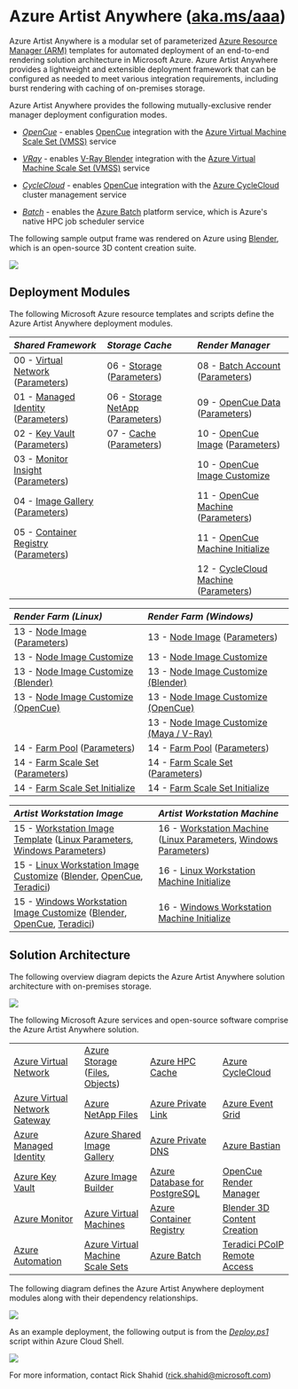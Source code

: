 # Azure Artist Anywhere ([aka.ms/aaa](http://aka.ms/aaa))

Azure Artist Anywhere is a modular set of parameterized [Azure Resource Manager (ARM)](https://docs.microsoft.com/azure/azure-resource-manager/management/overview) templates for automated deployment of an end-to-end rendering solution architecture in Microsoft Azure. Azure Artist Anywhere provides a lightweight and extensible deployment framework that can be configured as needed to meet various integration requirements, including burst rendering with caching of on-premises storage.

Azure Artist Anywhere provides the following mutually-exclusive render manager deployment configuration modes.

* [*OpenCue*](https://www.opencue.io) - enables [OpenCue](https://www.opencue.io) integration with the [Azure Virtual Machine Scale Set (VMSS)](https://docs.microsoft.com/azure/virtual-machine-scale-sets/overview) service

* [*VRay*](https://www.chaosgroup.com/vray) - enables [V-Ray Blender](https://www.chaosgroup.com/vray/blender) integration with the [Azure Virtual Machine Scale Set (VMSS)](https://docs.microsoft.com/azure/virtual-machine-scale-sets/overview) service

* [*CycleCloud*](https://docs.microsoft.com/azure/cyclecloud/overview) - enables [OpenCue](https://www.opencue.io) integration with the [Azure CycleCloud](https://docs.microsoft.com/azure/cyclecloud/overview) cluster management service

* [*Batch*](https://docs.microsoft.com/azure/batch/batch-technical-overview) - enables the [Azure Batch](https://docs.microsoft.com/azure/batch/batch-technical-overview) platform service, which is Azure's native HPC job scheduler service

The following sample output frame was rendered on Azure using [Blender](https://www.blender.org), which is an open-source 3D content creation suite.

![](https://mediasolutions.blob.core.windows.net/bin/Blender/classroom.png)

## Deployment Modules

The following Microsoft Azure resource templates and scripts define the Azure Artist Anywhere deployment modules.

| *Shared Framework* | *Storage Cache* | *Render Manager* |
| :----------------- | :-------------- | :--------------- |
| 00 - [Virtual Network](SharedFramework/00-VirtualNetwork.json) ([Parameters](SharedFramework/00-VirtualNetwork.Parameters.json)) | 06 - [Storage](StorageCache/06-Storage.json) ([Parameters](StorageCache/06-Storage.Parameters.json)) | 08 - [Batch Account](RenderManager/08-BatchAccount.json) ([Parameters](RenderManager/08-BatchAccount.Parameters.json)) |
| 01 - [Managed Identity](SharedFramework/01-ManagedIdentity.json) ([Parameters](SharedFramework/01-ManagedIdentity.Parameters.json)) | 06 - [Storage NetApp](StorageCache/06-Storage.NetApp.json) ([Parameters](StorageCache/06-Storage.NetApp.Parameters.json)) | 09 - [OpenCue Data](RenderManager/09-OpenCue.Data.json) ([Parameters](RenderManager/09-OpenCue.Data.Parameters.json)) |
| 02 - [Key Vault](SharedFramework/02-KeyVault.json) ([Parameters](SharedFramework/02-KeyVault.Parameters.json)) | 07 - [Cache](StorageCache/07-Cache.json) ([Parameters](StorageCache/07-Cache.Parameters.json)) | 10 - [OpenCue Image](RenderManager/10-OpenCue.Image.json) ([Parameters](RenderManager/10-OpenCue.Image.Parameters.json)) |
| 03 - [Monitor Insight](SharedFramework/03-MonitorInsight.json) ([Parameters](SharedFramework/03-MonitorInsight.Parameters.json)) | | 10 - [OpenCue Image Customize](RenderManager/10-OpenCue.Image.sh) |
| 04 - [Image Gallery](SharedFramework/04-ImageGallery.json) ([Parameters](SharedFramework/04-ImageGallery.Parameters.json)) | | 11 - [OpenCue Machine](RenderManager/11-OpenCue.Machine.json) ([Parameters](RenderManager/11-OpenCue.Machine.Parameters.json)) |
| 05 - [Container Registry](SharedFramework/05-ContainerRegistry.json) ([Parameters](SharedFramework/05-ContainerRegistry.Parameters.json)) | | 11 - [OpenCue Machine Initialize](RenderManager/11-OpenCue.Machine.sh) |
| | | 12 - [CycleCloud Machine](RenderManager/12-CycleCloud.Machine.json) ([Parameters](RenderManager/12-CycleCloud.Machine.Parameters.json)) |

| *Render Farm (Linux)* | *Render Farm (Windows)* |
| :-------------------- | :---------------------- |
| 13 - [Node Image](RenderFarm/13-Node.Image.json) ([Parameters](RenderFarm/13-Node.Image.Parameters.json)) | 13 - [Node Image](RenderFarm/13-Node.Image.json) ([Parameters](RenderFarm/13-Node.Image.Parameters.json)) |
| 13 - [Node Image Customize](RenderFarm/13-Node.Image.sh) | 13 - [Node Image Customize](RenderFarm/13-Node.Image.ps1) |
| 13 - [Node Image Customize (Blender)](RenderFarm/13-Node.Image.Blender.sh) | 13 - [Node Image Customize (Blender)](RenderFarm/13-Node.Image.Blender.ps1) |
| 13 - [Node Image Customize (OpenCue)](RenderFarm/13-Node.Image.OpenCue.sh) | 13 - [Node Image Customize (OpenCue)](RenderFarm/13-Node.Image.OpenCue.ps1) |
| | 13 - [Node Image Customize (Maya / V-Ray)](RenderFarm/13-Node.Image.MayaVRay.ps1) |
| 14 - [Farm Pool](RenderFarm/14-Farm.Pool.json) ([Parameters](RenderFarm/14-Farm.Pool.Parameters.json)) | 14 - [Farm Pool](RenderFarm/14-Farm.Pool.json) ([Parameters](RenderFarm/14-Farm.Pool.Parameters.json)) |
| 14 - [Farm Scale Set](RenderFarm/14-Farm.ScaleSet.json) ([Parameters](RenderFarm/14-Farm.ScaleSet.Parameters.json)) | 14 - [Farm Scale Set](RenderFarm/14-Farm.ScaleSet.json) ([Parameters](RenderFarm/14-Farm.ScaleSet.Parameters.json)) |
| 14 - [Farm Scale Set Initialize](RenderFarm/14-Farm.ScaleSet.sh) | 14 - [Farm Scale Set Initialize](RenderFarm/14-Farm.ScaleSet.ps1) |



| *Artist Workstation Image* | *Artist Workstation Machine* |
| :------------------------- | :--------------------------- |
| 15 - [Workstation Image Template](ArtistWorkstation/15-Linux.Workstation.Image.json) ([Linux Parameters](ArtistWorkstation/15-Linux.Workstation.Image.Parameters.json), [Windows Parameters](ArtistWorkstation/15-Windows.Workstation.Image.Parameters.json)) | 16 - [Workstation Machine](ArtistWorkstation/16-Linux.Workstation.Machine.json) ([Linux Parameters](ArtistWorkstation/16-Linux.Workstation.Machine.Parameters.json), [Windows Parameters](ArtistWorkstation/16-Windows.Workstation.Machine.Parameters.json)) |
| 15 - [Linux Workstation Image Customize](ArtistWorkstation/15-Linux.Workstation.Image.sh) ([Blender](RenderFarm/13-Node.Image.Blender.sh), [OpenCue](ArtistWorkstation/15-Linux.Workstation.Image.OpenCue.sh), [Teradici](ArtistWorkstation/15-Linux.Workstation.Image.Teradici.sh)) | 16 - [Linux Workstation Machine Initialize](ArtistWorkstation/16-Linux.Workstation.Machine.sh) |
| 15 - [Windows Workstation Image Customize](ArtistWorkstation/15-Windows.Workstation.Image.ps1) ([Blender](ArtistWorkstation/15-Windows.Workstation.Image.Blender.ps1), [OpenCue](ArtistWorkstation/15-Windows.Workstation.Image.OpenCue.ps1), [Teradici](ArtistWorkstation/15-Windows.Workstation.Image.Teradici.ps1)) | 16 - [Windows Workstation Machine Initialize](ArtistWorkstation/16-Windows.Workstation.Machine.ps1) |

<!-- | *Stream Edge* |
| :------------ |
| 17 - [Remote Render](StreamEdge/17-RemoteRender.json) ([Parameters](StreamEdge/17-RemoteRender.Parameters.json)) |
| 18 - [Media Services](StreamEdge/18-MediaServices.json) ([Parameters](StreamEdge/18-MediaServices.Parameters.json)) | -->

## Solution Architecture

The following overview diagram depicts the Azure Artist Anywhere solution architecture with on-premises storage.

![](https://mediasolutions.blob.core.windows.net/bin/AzureArtistAnywhere.SolutionArchitecture.2020-12-01.png)

The following Microsoft Azure services and open-source software comprise the Azure Artist Anywhere solution.

<table>
    <tr>
        <td>
            <a href="https://docs.microsoft.com/azure/virtual-network/virtual-networks-overview" target="_blank">Azure Virtual Network</a>
        </td>
        <td>
            <a href="https://docs.microsoft.com/azure/storage" target="_blank">Azure Storage</a>
            (<a href="https://docs.microsoft.com/azure/storage/files/storage-files-introduction" target="_blank">Files</a>,
            <a href="https://docs.microsoft.com/azure/storage/blobs/storage-blobs-overview" target="_blank">Objects</a>)
        </td>
        <td>
            <a href="https://docs.microsoft.com/azure/hpc-cache/hpc-cache-overview" target="_blank">Azure HPC Cache</a>
        </td>
        <td>
            <a href="https://docs.microsoft.com/azure/cyclecloud/overview" target="_blank">Azure CycleCloud</a>
        </td>
    </tr>
    <tr>
        <td>
            <a href="https://docs.microsoft.com/azure/vpn-gateway/vpn-gateway-about-vpngateways" target="_blank">Azure Virtual Network Gateway</a>
        </td>
        <td>
            <a href="https://docs.microsoft.com/azure/azure-netapp-files/azure-netapp-files-introduction" target="_blank">Azure NetApp Files</a>
        </td>
        <td>
            <a href="https://docs.microsoft.com/azure/private-link/private-link-overview" target="_blank">Azure Private Link</a>
        </td>
        <td>
            <a href="https://docs.microsoft.com/azure/event-grid/overview" target="_blank">Azure Event Grid</a>
        </td>
    </tr>
    <tr>
        <td>
            <a href="https://docs.microsoft.com/azure/active-directory/managed-identities-azure-resources/overview" target="_blank">Azure Managed Identity</a>
        </td>
        <td>
            <a href="https://docs.microsoft.com/azure/virtual-machines/linux/shared-image-galleries" target="_blank">Azure Shared Image Gallery</a>
        </td>
        <td>
            <a href="https://docs.microsoft.com/azure/dns/private-dns-overview" target="_blank">Azure Private DNS</a>
        </td>
        <td>
            <a href="https://docs.microsoft.com/azure/bastion/bastion-overview" target="_blank">Azure Bastian</a>
        </td>
    </tr>
    <tr>
        <td>
            <a href="https://docs.microsoft.com/azure/key-vault/key-vault-overview" target="_blank">Azure Key Vault</a>
        </td>
        <td>
            <a href="https://docs.microsoft.com/azure/virtual-machines/linux/image-builder-overview" target="_blank">Azure Image Builder</a>
        </td>
        <td>
            <a href="https://docs.microsoft.com/azure/postgresql/overview" target="_blank">Azure Database for PostgreSQL</a>
        </td>
        <td>
            <a href="https://www.opencue.io/" target="_blank">OpenCue Render Manager</a>
        </td>
    </tr>
    <tr>
        <td>
            <a href="https://docs.microsoft.com/azure/azure-monitor/overview" target="_blank">Azure Monitor</a>
        </td>
        <td>
            <a href="https://docs.microsoft.com/azure/virtual-machines/linux/overview" target="_blank">Azure Virtual Machines</a>
        </td>
        <td>
            <a href="https://docs.microsoft.com/azure/container-registry/container-registry-intro" target="_blank">Azure Container Registry</a>
        </td>
        <td>
            <a href="https://www.blender.org/" target="_blank">Blender 3D Content Creation</a>
        </td>
    </tr>
    <tr>
        <td>
            <a href="https://docs.microsoft.com/azure/automation/automation-intro" target="_blank">Azure Automation</a>
        </td>
        <td>
            <a href="https://docs.microsoft.com/azure/virtual-machine-scale-sets/overview" target="_blank">Azure Virtual Machine Scale Sets</a>
        </td>
        <td>
            <a href="https://docs.microsoft.com/azure/batch/batch-technical-overview" target="_blank">Azure Batch</a>
        </td>
        <td>
            <a href="https://docs.teradici.com/find/product/cloud-access-software" target="_blank">Teradici PCoIP Remote Access</a>
        </td>
    </tr>
</table>

The following diagram defines the Azure Artist Anywhere deployment modules along with their dependency relationships.

![](https://mediasolutions.blob.core.windows.net/bin/AzureArtistAnywhere.ModuleDependency.2020-12-01.png)

As an example deployment, the following output is from the [*Deploy.ps1*](Deploy.ps1) script within Azure Cloud Shell.

![](https://mediasolutions.blob.core.windows.net/bin/AzureArtistAnywhere.ModuleDeployment.2020-08-01.png)

For more information, contact Rick Shahid (rick.shahid@microsoft.com)
